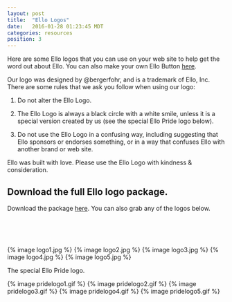 ```yaml
---
layout: post
title:  "Ello Logos"
date:   2016-01-28 01:23:45 MDT
categories: resources
position: 3
---
```

Here are some Ello logos that you can use on your web site to help get the word out about Ello. You can also make your own Ello Button [here](https://ello.co/wtf/resources/ello-button/).

Our logo was designed by @bergerfohr, and is a trademark of Ello, Inc. There are some rules that we ask you follow when using our logo:

1. Do not alter the Ello Logo.

2. The Ello Logo is always a black circle with a white smile, unless it is a special version created by us (see the special Ello Pride logo below).

3. Do not use the Ello Logo in a confusing way, including suggesting that Ello sponsors or endorses something, or in a way that confuses Ello with another brand or web site.

Ello was built with love. Please use the Ello Logo with kindness & consideration.

## Download the full Ello logo package.

Download the package [here](/wtf/downloads/ello.logos.package.zip). You can also grab any of the logos below.

<br><br><br>

{% image logo1.jpg %}
{% image logo2.jpg %}
{% image logo3.jpg %}
{% image logo4.jpg %}
{% image logo5.jpg %}

The special Ello Pride logo.

{% image pridelogo1.gif %}
{% image pridelogo2.gif %}
{% image pridelogo3.gif %}
{% image pridelogo4.gif %}
{% image pridelogo5.gif %}
